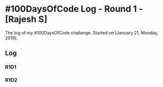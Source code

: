 # #100DaysOfCode Log - Round 1 - [Rajesh S]

The log of my #100DaysOfCode challenge. Started on [January 21, Monday, 2019].

## Log

### R1D1 

### R1D2
